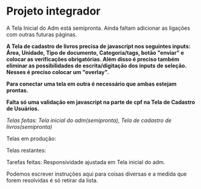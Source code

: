 # Projeto integrador
A Tela Inicial do Adm está semipronta. Ainda faltam adicionar as ligações com outras futuras páginas. 

**A Tela de cadastro de livros precisa de javascript nos seguintes inputs: Área,
Unidade, Tipo de documento, Categoria/tags, botão "enviar" e colocar as verificações obrigatórias. Além disso é preciso também eliminar as possibilidades de escrita/digitação dos inputs de seleção. Nesses é preciso colocar um "overlay".** 

**Para conectar uma tela em outra é necessário que ambas estejam prontas.**

**Falta só uma validação em javascript na parte de cpf na Tela de Cadastro de Usuários.**

*Telas feitas: Tela inicial do adm(semipronta), Tela de cadastro de livros(semipronta)*

Telas em produção:

Telas restantes:

Tarefas feitas: Responsividade ajustada em Tela inicial do adm.

Podemos escrever instruções aqui para coisas diversas e a medida que forem resolvidas é só retirar da lista.